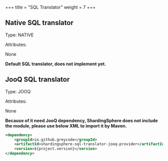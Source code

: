 +++
title = "SQL Translator"
weight = 7
+++

## Native SQL translator

Type: NATIVE

Attributes:

None

**Default SQL translator, does not implement yet.**

## JooQ SQL translator

Type: JOOQ

Attributes:

None

**Because of it need JooQ dependency, ShardingSphere does not include the module, please use below XML to import it by Maven.**

```xml
<dependency>
    <groupId>io.github.greycode</groupId>
    <artifactId>shardingsphere-sql-translator-jooq-provider</artifactId>
    <version>${project.version}</version>
</dependency>
```
